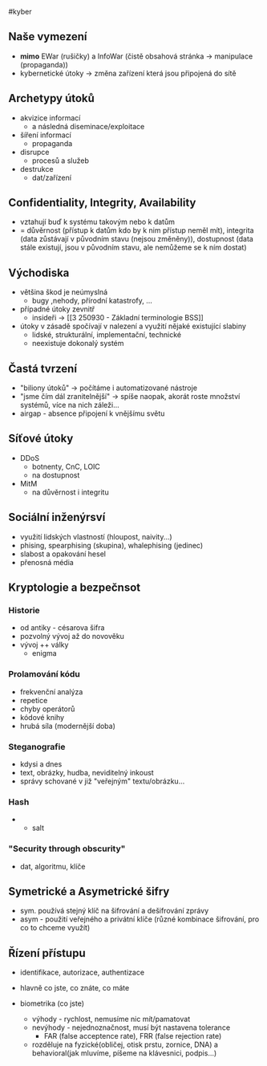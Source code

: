 #kyber
## Naše vymezení
- **mimo** EWar (rušičky) a InfoWar (čistě obsahová stránka -> manipulace (propaganda))
- kybernetické útoky -> změna zařízení která jsou připojená do sítě
## Archetypy útoků
- akvizice informací
	- a následná diseminace/exploitace
- šíření informací
	- propaganda
- disrupce
	- procesů a služeb
- destrukce
	- dat/zařízení
## Confidentiality, Integrity, Availability
- vztahují buď k systému takovým nebo k datům
- = důvěrnost (přístup k datům kdo by k nim přístup neměl mít), integrita (data zůstávají v původním stavu (nejsou změněny)), dostupnost (data stále existují, jsou v původním stavu, ale nemůžeme se k ním dostat)
## Východiska
- většina škod je neúmyslná
	- bugy ,nehody, přírodní katastrofy, ...
- případné útoky zevnitř
	- insideři -> [[3 250930 - Základní terminologie BSS]]
- útoky v zásadě spočívají v nalezení a využití nějaké existující slabiny
	- lidské, strukturální, implementační, technické
	- neexistuje dokonalý systém
## Častá tvrzení
- "biliony útoků" -> počítáme i automatizované nástroje
- "jsme čím dál zranitelnější" -> spíše naopak, akorát roste množství systémů, více na nich záleži...
- airgap - absence připojení k vnějšímu světu
## Síťové útoky
- DDoS
	- botnenty, CnC, LOIC
	- na dostupnost
- MitM
	- na důvěrnost i integritu
## Sociální inženýrsví
- využití lidských vlastností (hloupost, naivity...)
- phising, spearphising (skupina), whalephising (jedinec)
- slabost a opakování hesel
- přenosná média
## Kryptologie a bezpečnsot
### Historie
- od antiky - césarova šifra
- pozvolný vývoj až do novověku
- vývoj ++ války
	- enigma
### Prolamování kódu
- frekvenční analýza
- repetice
- chyby operátorů
- kódové knihy
- hrubá síla (modernější doba)
### Steganografie
- kdysi a dnes
- text, obrázky, hudba, neviditelný inkoust
- správy schované v již "veřejným" textu/obrázku...
### Hash
- + salt
### "Security through obscurity"
- dat, algoritmu, klíče
## Symetrické a Asymetrické šifry
- sym. používá stejný klíč na šifrování a dešifrování zprávy
- asym - použití veřejného a privátní klíče (různé kombinace šifrování, pro co to chceme využít)
## Řízení přístupu
- identifikace, autorizace, authentizace

- hlavně co jste, co znáte, co máte
- biometrika (co jste)
	- výhody - rychlost, nemusíme nic mít/pamatovat
	- nevýhody - nejednoznačnost, musí být nastavena tolerance
		- FAR (false acceptence rate), FRR (false rejection rate)
	- rozděluje na fyzické(obličej, otisk prstu, zornice, DNA) a behavioral(jak mluvíme, píšeme na klávesnici, podpis...)
